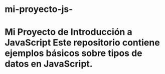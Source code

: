 # mi-proyecto-js-
# Mi Proyecto de Introducción a JavaScript   Este repositorio contiene ejemplos básicos sobre tipos de datos en JavaScript.
